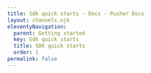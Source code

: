 ```yaml
---
title: Sdk quick starts - Docs - Pusher Docs
layout: channels.njk
eleventyNavigation: 
  parent: Getting started
  key: Sdk quick starts
  title: SDK quick starts
  order: 1
permalink: false
---
```

